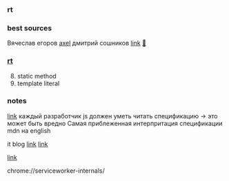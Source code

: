 ### rt

### best sources

Вячеслав егоров
[axel](https://dr-axel.de/)
дмитрий сошников [link](http://dmitrysoshnikov.com/)
[🤔](https://coursehunter.net/source/dmitriy-soshnikov)


### [rt](https://javascript-questions.vercel.app/)

8. static method
17. template literal
<!-- 29, 46, 54 58, 61 65 66 67 74 76  -->
<!-- 82 в setTimeout this всегда window -->
<!-- 89 92 93(Object.entries) 127 144 -->

### notes

[link](https://youtu.be/RX5kgTpvK8o?list=PL3ziSA8uO7KmJo-QbCvhj57cVW5JF5Nyx&t=3629)
каждый разработчик js должен уметь читать спецификацию -> это может быть вредно
Самая приблеженная интерпритация спецификации mdn на english

it blog
[link](https://frontend-stuff.com/blog/linked-lists-with-javascript/)
[link](https://habr.com/ru/articles/492346/)

[link](https://google.github.io/styleguide/jsguide.html)

chrome://serviceworker-internals/